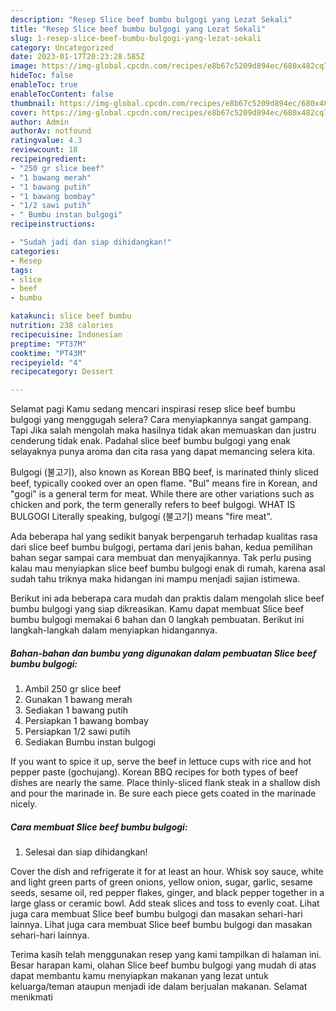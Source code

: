 ```yaml
---
description: "Resep Slice beef bumbu bulgogi yang Lezat Sekali"
title: "Resep Slice beef bumbu bulgogi yang Lezat Sekali"
slug: 1-resep-slice-beef-bumbu-bulgogi-yang-lezat-sekali
category: Uncategorized
date: 2023-01-17T20:23:28.585Z
image: https://img-global.cpcdn.com/recipes/e8b67c5209d894ec/680x482cq70/slice-beef-bumbu-bulgogi-foto-resep-utama.jpg
hideToc: false
enableToc: true
enableTocContent: false
thumbnail: https://img-global.cpcdn.com/recipes/e8b67c5209d894ec/680x482cq70/slice-beef-bumbu-bulgogi-foto-resep-utama.jpg
cover: https://img-global.cpcdn.com/recipes/e8b67c5209d894ec/680x482cq70/slice-beef-bumbu-bulgogi-foto-resep-utama.jpg
author: Admin
authorAv: notfound
ratingvalue: 4.3
reviewcount: 18
recipeingredient:
- "250 gr slice beef"
- "1 bawang merah"
- "1 bawang putih"
- "1 bawang bombay"
- "1/2 sawi putih"
- " Bumbu instan bulgogi"
recipeinstructions:

- "Sudah jadi dan siap dihidangkan!"
categories:
- Resep
tags:
- slice
- beef
- bumbu

katakunci: slice beef bumbu 
nutrition: 238 calories
recipecuisine: Indonesian
preptime: "PT37M"
cooktime: "PT43M"
recipeyield: "4"
recipecategory: Dessert

---
```



Selamat pagi Kamu sedang mencari inspirasi resep slice beef bumbu bulgogi yang menggugah selera? Cara menyiapkannya sangat gampang. Tapi Jika salah mengolah maka hasilnya tidak akan memuaskan dan justru cenderung tidak enak. Padahal slice beef bumbu bulgogi yang enak selayaknya punya aroma dan cita rasa yang dapat memancing selera kita.


Bulgogi (불고기), also known as Korean BBQ beef, is marinated thinly sliced beef, typically cooked over an open flame. &#34;Bul&#34; means fire in Korean, and &#34;gogi&#34; is a general term for meat. While there are other variations such as chicken and pork, the term generally refers to beef bulgogi. WHAT IS BULGOGI Literally speaking, bulgogi (불고기) means &#34;fire meat&#34;.

Ada beberapa hal yang sedikit banyak berpengaruh terhadap kualitas rasa dari slice beef bumbu bulgogi, pertama dari jenis bahan, kedua pemilihan bahan segar sampai cara membuat dan menyajikannya. Tak perlu pusing kalau mau menyiapkan slice beef bumbu bulgogi enak di rumah, karena asal sudah tahu triknya maka hidangan ini mampu menjadi sajian istimewa.


Berikut ini ada beberapa cara mudah dan praktis dalam mengolah slice beef bumbu bulgogi yang siap dikreasikan. Kamu dapat membuat Slice beef bumbu bulgogi memakai 6 bahan dan 0 langkah pembuatan. Berikut ini langkah-langkah dalam menyiapkan hidangannya.

<!--inarticleads1-->

##### Bahan-bahan dan bumbu yang digunakan dalam pembuatan Slice beef bumbu bulgogi:

1. Ambil 250 gr slice beef
1. Gunakan 1 bawang merah
1. Sediakan 1 bawang putih
1. Persiapkan 1 bawang bombay
1. Persiapkan 1/2 sawi putih
1. Sediakan  Bumbu instan bulgogi


If you want to spice it up, serve the beef in lettuce cups with rice and hot pepper paste (gochujang). Korean BBQ recipes for both types of beef dishes are nearly the same. Place thinly-sliced flank steak in a shallow dish and pour the marinade in. Be sure each piece gets coated in the marinade nicely. 

<!--inarticleads2-->

##### Cara membuat Slice beef bumbu bulgogi:


1. Selesai dan siap dihidangkan!

Cover the dish and refrigerate it for at least an hour. Whisk soy sauce, white and light green parts of green onions, yellow onion, sugar, garlic, sesame seeds, sesame oil, red pepper flakes, ginger, and black pepper together in a large glass or ceramic bowl. Add steak slices and toss to evenly coat. Lihat juga cara membuat Slice beef bumbu bulgogi dan masakan sehari-hari lainnya. Lihat juga cara membuat Slice beef bumbu bulgogi dan masakan sehari-hari lainnya. 

Terima kasih telah menggunakan resep yang kami tampilkan di halaman ini. Besar harapan kami, olahan Slice beef bumbu bulgogi yang mudah di atas dapat membantu kamu menyiapkan makanan yang lezat untuk keluarga/teman ataupun menjadi ide dalam berjualan makanan. Selamat menikmati
